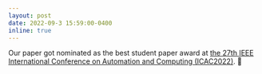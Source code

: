 ```yaml
---
layout: post
date: 2022-09-3 15:59:00-0400
inline: true
---
```


Our paper got nominated as the best student paper award at [the 27th IEEE International Conference on Automation and Computing (ICAC2022)](https://cacsuk.co.uk/icac2022/).  :tada: